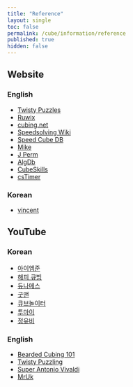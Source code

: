 ```yaml
---
title: "Reference"
layout: single
toc: false
permalink: /cube/information/reference
published: true
hidden: false
---
```


<head>
  <base target="_blank">
</head>



## Website

### English

- [Twisty Puzzles](https://www.twistypuzzles.com/)
- [Ruwix](https://ruwix.com/)
- [cubing.net](https://cubing.net/)
- [Speedsolving Wiki](https://www.speedsolving.com/wiki)
- [Speed Cube DB](https://speedcubedb.com/)
- [Mike](https://logiqx.github.io/cubing-algs/html/)
- [J Perm](https://jperm.net/)
- [AlgDb](http://algdb.net/)
- [CubeSkills](https://www.cubeskills.com/)
- [csTimer](https://cstimer.net/)

### Korean

- [vincent](https://m.blog.naver.com/vincentcube)



## YouTube

### Korean

- [아이엠준](https://youtube.com/@iamzoone)
- [해피 큐빙](https://youtube.com/@HappyCubing333)
- [듀나메스](https://youtube.com/@user-nd7lp2vh8m)
- [굿맨](https://youtube.com/@goodmancube)
- [큐브놀이터](https://youtube.com/@user-ty9xq9hd8i)
- [투마이](https://youtube.com/@toumai)
- [정유비](https://youtube.com/@duke_jeong)

### English

- [Bearded Cubing 101](https://youtube.com/@BeardedCubing101)
- [Twisty Puzzling](https://youtube.com/@twistypuzzling)
- [Super Antonio Vivaldi](https://youtube.com/@SuperAntoniovivaldi)
- [MrUk](https://youtube.com/@mruk2091)